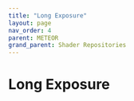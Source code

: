 ```yaml
---
title: "Long Exposure"
layout: page
nav_order: 4
parent: METEOR
grand_parent: Shader Repositories
---
```


# Long Exposure